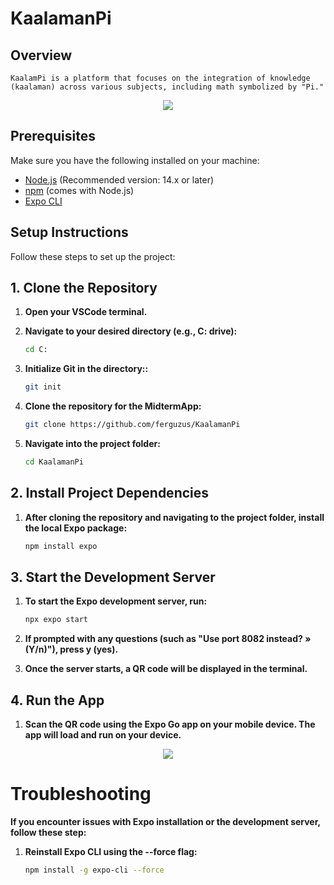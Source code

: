 # KaalamanPi

## Overview

`KaalamPi is a platform that focuses on the integration of knowledge (kaalaman) across various subjects, including math symbolized by "Pi."
`

<div align="center"> <img src="https://raw.githubusercontent.com/ferguzus/sample-image/main/kaalamanpi_thumbnail.png"> </div>

## Prerequisites

Make sure you have the following installed on your machine:

- [Node.js](https://nodejs.org/) (Recommended version: 14.x or later)
- [npm](https://www.npmjs.com/get-npm) (comes with Node.js)
- [Expo CLI](https://docs.expo.dev/get-started/installation/)

## Setup Instructions

Follow these steps to set up the project:

## 1. Clone the Repository

1. **Open your VSCode terminal.**

2. **Navigate to your desired directory (e.g., C: drive):**
    ```bash
   cd C:
    ```
3. **Initialize Git in the directory::**
    ```bash
   git init
    ```
4. **Clone the repository for the MidtermApp:**
    ```bash
   git clone https://github.com/ferguzus/KaalamanPi
    ```
5. **Navigate into the project folder:**
    ```bash
   cd KaalamanPi
    ```

## 2. Install Project Dependencies
1. **After cloning the repository and navigating to the project folder, install the local Expo package:**

    ```bash
   npm install expo
    ```
## 3. Start the Development Server
1. **To start the Expo development server, run:**
    ```bash
   npx expo start
    ```
2. **If prompted with any questions (such as "Use port 8082 instead? » (Y/n)"), press y (yes).**

3. **Once the server starts, a QR code will be displayed in the terminal.**

## 4. Run the App

1. **Scan the QR code using the Expo Go app on your mobile device. The app will load and run on your device.**

<div align="center"> <img src="https://raw.githubusercontent.com/ferguzus/sample-image/main/Screenshot 2024-10-25 081641.png"> </div>

# Troubleshooting

**If you encounter issues with Expo installation or the development server, follow these step:** 
1. **Reinstall Expo CLI using the --force flag:**
   
    ```bash
   npm install -g expo-cli --force
    ```


    


